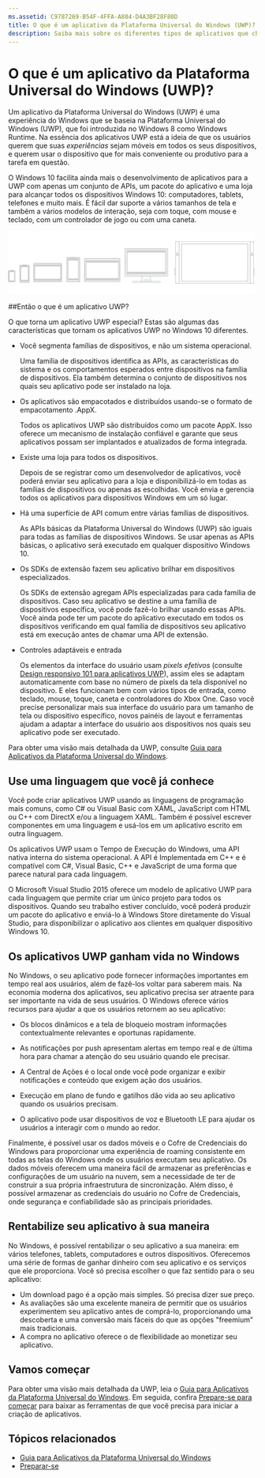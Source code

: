 ```yaml
---
ms.assetid: C9787269-B54F-4FFA-A884-D4A3BF28F80D
title: O que é um aplicativo da Plataforma Universal do Windows (UWP)?
description: Saiba mais sobre os diferentes tipos de aplicativos que chamamos de Aplicativos Universais do Windows - aplicativos da Windows Store, aplicativos da Loja do Windows Phone e aplicativos do Windows Runtime.
---
```


# O que é um aplicativo da Plataforma Universal do Windows (UWP)?

Um aplicativo da Plataforma Universal do Windows (UWP) é uma experiência do Windows que se baseia na Plataforma Universal do Windows (UWP), que foi introduzida no Windows 8 como Windows Runtime. Na essência dos aplicativos UWP está a ideia de que os usuários querem que suas *experiências* sejam móveis em todos os seus dispositivos, e querem usar o dispositivo que for mais conveniente ou produtivo para a tarefa em questão.

O Windows 10 facilita ainda mais o desenvolvimento de aplicativos para a UWP com apenas um conjunto de APIs, um pacote do aplicativo e uma loja para alcançar todos os dispositivos Windows 10: computadores, tablets, telefones e muito mais. É fácil dar suporte a vários tamanhos de tela e também a vários modelos de interação, seja com toque, com mouse e teclado, com um controlador de jogo ou com uma caneta.

![Dispositivos Windows](images/1894834-hig-device-primer-01-500.png)

##Então o que é um aplicativo UWP?


O que torna um aplicativo UWP especial? Estas são algumas das características que tornam os aplicativos UWP no Windows 10 diferentes.

-   Você segmenta famílias de dispositivos, e não um sistema operacional.

    Uma família de dispositivos identifica as APIs, as características do sistema e os comportamentos esperados entre dispositivos na família de dispositivos. Ela também determina o conjunto de dispositivos nos quais seu aplicativo pode ser instalado na loja.

-   Os aplicativos são empacotados e distribuídos usando-se o formato de empacotamento .AppX.

    Todos os aplicativos UWP são distribuídos como um pacote AppX. Isso oferece um mecanismo de instalação confiável e garante que seus aplicativos possam ser implantados e atualizados de forma integrada.

-   Existe uma loja para todos os dispositivos.

    Depois de se registrar como um desenvolvedor de aplicativos, você poderá enviar seu aplicativo para a loja e disponibilizá-lo em todas as famílias de dispositivos ou apenas as escolhidas. Você envia e gerencia todos os aplicativos para dispositivos Windows em um só lugar.

-   Há uma superfície de API comum entre várias famílias de dispositivos.

    As APIs básicas da Plataforma Universal do Windows (UWP) são iguais para todas as famílias de dispositivos Windows. Se usar apenas as APIs básicas, o aplicativo será executado em qualquer dispositivo Windows 10.

-   Os SDKs de extensão fazem seu aplicativo brilhar em dispositivos especializados.

    Os SDKs de extensão agregam APIs especializadas para cada família de dispositivos. Caso seu aplicativo se destine a uma família de dispositivos específica, você pode fazê-lo brilhar usando essas APIs. Você ainda pode ter um pacote do aplicativo executado em todos os dispositivos verificando em qual família de dispositivos seu aplicativo está em execução antes de chamar uma API de extensão.

-   Controles adaptáveis e entrada

    Os elementos da interface do usuário usam *pixels efetivos* (consulte [Design responsivo 101 para aplicativos UWP](https://msdn.microsoft.com/library/windows/apps/Dn958435)), assim eles se adaptam automaticamente com base no número de pixels da tela disponível no dispositivo. E eles funcionam bem com vários tipos de entrada, como teclado, mouse, toque, caneta e controladores do Xbox One. Caso você precise personalizar mais sua interface do usuário para um tamanho de tela ou dispositivo específico, novos painéis de layout e ferramentas ajudam a adaptar a interface do usuário aos dispositivos nos quais seu aplicativo pode ser executado.

Para obter uma visão mais detalhada da UWP, consulte [Guia para Aplicativos da Plataforma Universal do Windows](universal-application-platform-guide.md).

## Use uma linguagem que você já conhece


Você pode criar aplicativos UWP usando as linguagens de programação mais comuns, como C# ou Visual Basic com XAML, JavaScript com HTML ou C++ com DirectX e/ou a linguagem XAML. Também é possível escrever componentes em uma linguagem e usá-los em um aplicativo escrito em outra linguagem.

Os aplicativos UWP usam o Tempo de Execução do Windows, uma API nativa interna do sistema operacional. A API é Implementada em C++ e é compatível com C#, Visual Basic, C++ e JavaScript de uma forma que parece natural para cada linguagem.

O Microsoft Visual Studio 2015 oferece um modelo de aplicativo UWP para cada linguagem que permite criar um único projeto para todos os dispositivos. Quando seu trabalho estiver concluído, você poderá produzir um pacote do aplicativo e enviá-lo à Windows Store diretamente do Visual Studio, para disponibilizar o aplicativo aos clientes em qualquer dispositivo Windows 10.

## Os aplicativos UWP ganham vida no Windows


No Windows, o seu aplicativo pode fornecer informações importantes em tempo real aos usuários, além de fazê-los voltar para saberem mais. Na economia moderna dos aplicativos, seu aplicativo precisa ser atraente para ser importante na vida de seus usuários. O Windows oferece vários recursos para ajudar a que os usuários retornem ao seu aplicativo:

-   Os blocos dinâmicos e a tela de bloqueio mostram informações contextualmente relevantes e oportunas rapidamente.
-   As notificações por push apresentam alertas em tempo real e de última hora para chamar a atenção do seu usuário quando ele precisar.

-   A Central de Ações é o local onde você pode organizar e exibir notificações e conteúdo que exigem ação dos usuários.

-   Execução em plano de fundo e gatilhos dão vida ao seu aplicativo quando os usuários precisam.

-   O aplicativo pode usar dispositivos de voz e Bluetooth LE para ajudar os usuários a interagir com o mundo ao redor.

Finalmente, é possível usar os dados móveis e o Cofre de Credenciais do Windows para proporcionar uma experiência de roaming consistente em todas as telas do Windows onde os usuários executam seu aplicativo. Os dados móveis oferecem uma maneira fácil de armazenar as preferências e configurações de um usuário na nuvem, sem a necessidade de ter de construir a sua própria infraestrutura de sincronização. Além disso, é possível armazenar as credenciais do usuário no Cofre de Credenciais, onde segurança e confiabilidade são as principais prioridades.

##  Rentabilize seu aplicativo à sua maneira


No Windows, é possível rentabilizar o seu aplicativo a sua maneira: em vários telefones, tablets, computadores e outros dispositivos. Oferecemos uma série de formas de ganhar dinheiro com seu aplicativo e os serviços que ele proporciona. Você só precisa escolher o que faz sentido para o seu aplicativo:

-   Um download pago é a opção mais simples. Só precisa dizer sue preço.
-   As avaliações são uma excelente maneira de permitir que os usuários experimentem seu aplicativo antes de comprá-lo, proporcionando uma descoberta e uma conversão mais fáceis do que as opções "freemium" mais tradicionais.
-   A compra no aplicativo oferece o de flexibilidade ao monetizar seu aplicativo.

## Vamos começar


Para obter uma visão mais detalhada da UWP, leia o [Guia para Aplicativos da Plataforma Universal do Windows](universal-application-platform-guide.md). Em seguida, confira [Prepare-se para começar](get-set-up.md) para baixar as ferramentas de que você precisa para iniciar a criação de aplicativos.

## Tópicos relacionados


* [Guia para Aplicativos da Plataforma Universal do Windows](universal-application-platform-guide.md)
* [Preparar-se](get-set-up.md)


<!--HONumber=Mar16_HO1-->


